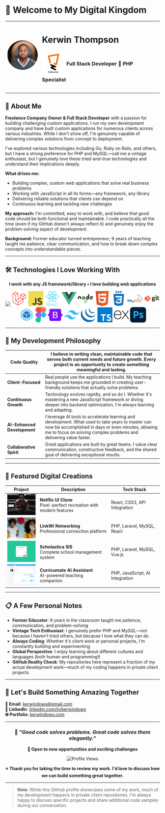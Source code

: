 # 👋 Welcome to My Digital Kingdom

| <img align="left" style="border-radius:50%" src="https://github.com/Kerwindows/Kerwindows/blob/main/files/kerwin.jpeg" width=100> |<h1 align="left">Kerwin Thompson </h1><h3 align="left"><img align="center" src="https://github.com/Kerwindows/Kerwindows/blob/main/files/le-logo.jpg" height=80> Full Stack Developer   🐘 PHP Specialist </h3> | 
| -------- | -------- |



---

## 💼 About Me

**Freelance Company Owner & Full Stack Developer** with a passion for building challenging custom applications. I run my own development company and have built custom applications for numerous clients across various industries. While I don't show off, I'm genuinely capable of delivering complex solutions from concept to deployment.

I've explored various technologies including Go, Ruby on Rails, and others, but I have a strong preference for PHP and MySQL—call me a vintage enthusiast, but I genuinely love these tried-and-true technologies and understand their implications deeply.

**What drives me:**
- Building complex, custom web applications that solve real business problems
- Working with JavaScript in all its forms—any framework, any library
- Delivering reliable solutions that clients can depend on
- Continuous learning and tackling new challenges

**My approach:**
I'm committed, easy to work with, and believe that good code should be both functional and maintainable. I code practically all the time (even if my GitHub doesn't always reflect it) and genuinely enjoy the problem-solving aspect of development.

**Background:**
Former educator turned entrepreneur; 9 years of teaching taught me patience, clear communication, and how to break down complex concepts into understandable pieces.

---

## 🛠️ Technologies I Love Working With

<div align="center">

**I work with any JS framework/library • I love building web applications**

<img src="https://cdn.jsdelivr.net/gh/devicons/devicon/icons/php/php-original.svg" height=50> 
<img src="https://github.com/Kerwindows/Kerwindows/blob/main/files/laravel.png" height=50> 
<img src="https://github.com/devicons/devicon/blob/master/icons/javascript/javascript-original.svg" height=50> 
<img src="https://github.com/devicons/devicon/blob/master/icons/react/react-original-wordmark.svg" height=50> 
<img src="https://github.com/devicons/devicon/blob/master/icons/vuejs/vuejs-original.svg" height=50> 
<img src="https://github.com/devicons/devicon/blob/master/icons/nodejs/nodejs-original-wordmark.svg" height=50>

<img src="https://github.com/devicons/devicon/blob/master/icons/html5/html5-original.svg" height=50> 
<img src="https://github.com/devicons/devicon/blob/master/icons/css3/css3-plain-wordmark.svg" height=50> 
<img src="https://github.com/devicons/devicon/blob/master/icons/mysql/mysql-original-wordmark.svg" height=50> 
<img src="https://github.com/devicons/devicon/blob/master/icons/git/git-original-wordmark.svg" height=50> 
<img src="https://github.com/Kerwindows/Kerwindows/blob/main/files/webpack.png" height=50> 
<img src="https://github.com/Kerwindows/Kerwindows/blob/main/files/figma.svg" height=50>

<img src="https://github.com/devicons/devicon/blob/master/icons/bootstrap/bootstrap-original.svg" height=50> 
<img src="https://github.com/devicons/devicon/blob/master/icons/tailwindcss/tailwindcss-original.svg" height=50> 
<img src="https://github.com/devicons/devicon/blob/master/icons/jquery/jquery-original.svg" height=50> 
<img src="https://github.com/devicons/devicon/blob/master/icons/typescript/typescript-original.svg" height=50> 
<img src="https://github.com/devicons/devicon/blob/master/icons/express/express-original.svg" height=50> 
<img src="https://github.com/Kerwindows/Kerwindows/blob/main/files/photoshop.svg" height=50>

</div>

---

## 🎯 My Development Philosophy

| **Code Quality** | I believe in writing clean, maintainable code that serves both current needs and future growth. Every project is an opportunity to create something meaningful and lasting. |
| -------- | -------- |
| **Client-Focused** | Real people use the applications I build. My teaching background keeps me grounded in creating user-friendly solutions that actually solve problems. |
| **Continuous Growth** | Technology evolves rapidly, and so do I. Whether it's mastering a new JavaScript framework or diving deeper into backend optimization, I'm always learning and adapting. |
| **AI-Enhanced Development** | I leverage AI tools to accelerate learning and development. What used to take years to master can now be accomplished in days or even minutes, allowing me to focus on solving complex problems and delivering value faster. |
| **Collaborative Spirit** | Great applications are built by great teams. I value clear communication, constructive feedback, and the shared goal of delivering exceptional results. |

---

## 🌟 Featured Digital Creations

<div align="center">

| Project | Description | Tech Stack |
|---------|-------------|------------|
| <a href="https://trailerview.kerwindows.com" target="_blank"><img src="https://github.com/Kerwindows/Kerwindows/blob/main/files/netflix-ui-clone.jpg" width="120"/></a> | **Netflix UI Clone**<br/>Pixel-perfect recreation with modern features | React, CSS3, API Integration |
| <a href="https://linkwi.co" target="_blank"><img src="https://github.com/Kerwindows/Kerwindows/blob/main/files/linkwi.jpg" width="120"/></a> | **LinkWi Networking**<br/>Professional connection platform | PHP, Laravel, MySQL, React |
| <a href="https://scholastica.cyversify.com/" target="_blank"><img src="https://github.com/Kerwindows/Kerwindows/blob/main/files/sis.jpg" width="120"/></a> | **Scholastica SIS**<br/>Complete school management system | PHP, Laravel, MySQL, Vue.js |
| <a href="https://curricumate.com/" target="_blank"><img src="https://github.com/Kerwindows/Kerwindows/blob/main/files/curricumate.jpg" width="120"/></a> | **Curricumate AI Assistant**<br/>AI-powered teaching companion | PHP, JavaScript, AI Integration |

</div>

---

## 📋 A Few Personal Notes

- **Former Educator**: 9 years in the classroom taught me patience, communication, and problem-solving
- **Vintage Tech Enthusiast**: I genuinely prefer PHP and MySQL—not because I haven't tried others, but because I love what they can do
- **Always Coding**: Whether it's client work or personal projects, I'm constantly building and experimenting
- **Global Perspective**: I enjoy learning about different cultures and languages (both human and programming!)
- **GitHub Reality Check**: My repositories here represent a fraction of my actual development work—much of my coding happens in private client projects

---



## 🤝 Let's Build Something Amazing Together

**📧 Email**: kerwindows@gmail.com  
**💼 LinkedIn**: [linkedin.com/in/kerwindows](https://www.linkedin.com/in/kerwindows/)  
**🌐 Portfolio**: [kerwindows.com](https://kerwindows.com)

---

<div align="center">

### 💭 *"Good code solves problems. Great code solves them elegantly."*

**🚀 Open to new opportunities and exciting challenges**

<p><img src="https://komarev.com/ghpvc/?username=kerwindows&style=flat-square&color=blue" alt="Profile Views"/></p>

**⭐ Thank you for taking the time to review my work. I'd love to discuss how we can build something great together.**

</div>

---

> **Note**: While this GitHub profile showcases some of my work, much of my development happens in private client repositories. I'm always happy to discuss specific projects and share additional code samples during our conversation.
